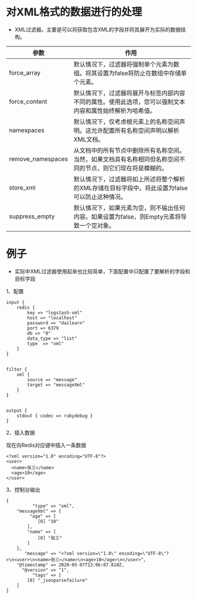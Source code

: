 # 对XML格式的数据进行的处理

- XML过滤器。主要是可以将获取包含XML的字段并将其展开为实际的数据结构。

| 参数 | 作用 |
|------|------|
| force_array | 默认情况下，过滤器将强制单个元素为数组。将其设置为false将防止在数组中存储单个元素。 |
| force_content | 默认情况下，过滤器将展开与标签内部内容不同的属性。使用此选项，您可以强制文本内容和属性始终解析为哈希值。 |
| namespaces | 默认情况下，仅考虑根元素上的名称空间声明。这允许配置所有名称空间声明以解析XML文档。 |
| remove_namespaces | 从文档中的所有节点中删除所有名称空间。当然，如果文档具有名称相同但名称空间不同的节点，则它们现在将是模糊的。 |
| store_xml | 默认情况下，过滤器将如上所述将整个解析的XML存储在目标字段中。将此设置为false可以防止这种情况。 |
| suppress_empty | 默认情况下，如果元素为空，则不输出任何内容。如果设置为false，则Empty元素将导致一个空对象。 |

# 例子

- 实际中XML过滤器使用起来也比较简单，下面配置中只配置了要解析的字段和目标字段

1、配置
```
input {
	redis {
		key => "logstash-xml"
		host => "localhost"
		password => "dailearn"
		port => 6379
		db => "0"
		data_type => "list"
		type  => "xml"
	}
}


filter {
	xml {
		source => "message"
		target => "messageXml"
	}	
}


output {
	stdout { codec => rubydebug }
}
```

2、插入数据

现在向Redis对应键中插入一条数据
```
<?xml version="1.0" encoding="UTF-8"?>
<user>
  <name>张三</name>
  <age>10</age>
</user>
```

3、控制台输出
```
{
          "type" => "xml",
    "messageXml" => {
         "age" => [
            [0] "10"
        ],
        "name" => [
            [0] "张三"
        ]
    },
       "message" => "<?xml version=\"1.0\" encoding=\"UTF-8\"?>\n<user>\n<name>张三</name>\n<age>10</age>\n</user>",
    "@timestamp" => 2020-05-07T13:06:07.810Z,
      "@version" => "1",
          "tags" => [
        [0] "_jsonparsefailure"
    ]
}
```

